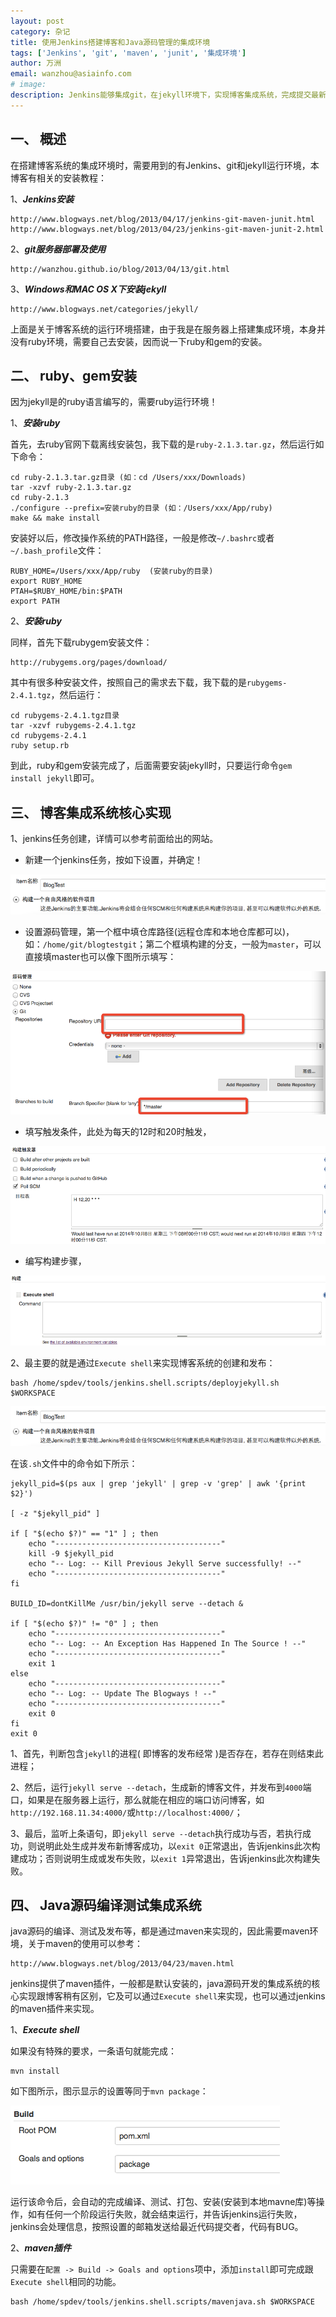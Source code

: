 ```yaml
---
layout: post
category: 杂记
title: 使用Jenkins搭建博客和Java源码管理的集成环境
tags: ['Jenkins', 'git', 'maven', 'junit', '集成环境']
author: 万洲
email: wanzhou@asiainfo.com
# image:
description: Jenkins能够集成git，在jekyll环境下，实现博客集成系统，完成提交最新代码，自动生成新的博客；同时Jenkins也能够集成git、maven和junit等，实现java源码的编译、测试、发布等功能的集成开发环境。
---
```


## 一、 概述

在搭建博客系统的集成环境时，需要用到的有Jenkins、git和jekyll运行环境，本博客有相关的安装教程：

1、***Jenkins安装***

	http://www.blogways.net/blog/2013/04/17/jenkins-git-maven-junit.html
	http://www.blogways.net/blog/2013/04/23/jenkins-git-maven-junit-2.html

2、***git服务器部署及使用***

	http://wanzhou.github.io/blog/2013/04/13/git.html

3、***Windows和MAC OS X下安装jekyll***

	http://www.blogways.net/categories/jekyll/
	
上面是关于博客系统的运行环境搭建，由于我是在服务器上搭建集成环境，本身并没有ruby环境，需要自己去安装，因而说一下ruby和gem的安装。

## 二、 ruby、gem安装

因为jekyll是的ruby语言编写的，需要ruby运行环境！

1、***安装ruby***

首先，去ruby官网下载离线安装包，我下载的是`ruby-2.1.3.tar.gz`，然后运行如下命令：

	cd ruby-2.1.3.tar.gz目录 (如：cd /Users/xxx/Downloads)
	tar -xzvf ruby-2.1.3.tar.gz
	cd ruby-2.1.3
	./configure --prefix=安装ruby的目录 (如：/Users/xxx/App/ruby)
	make && make install

安装好以后，修改操作系统的PATH路径，一般是修改`~/.bashrc`或者`~/.bash_profile`文件：

	RUBY_HOME=/Users/xxx/App/ruby  (安装ruby的目录)
	export RUBY_HOME
	PTAH=$RUBY_HOME/bin:$PATH
	export PATH
	
2、***安装ruby***

同样，首先下载rubygem安装文件：

	http://rubygems.org/pages/download/

其中有很多种安装文件，按照自己的需求去下载，我下载的是`rubygems-2.4.1.tgz`，然后运行：

	cd rubygems-2.4.1.tgz目录
	tar -xzvf rubygems-2.4.1.tgz
	cd rubygems-2.4.1
	ruby setup.rb
	
到此，ruby和gem安装完成了，后面需要安装jekyll时，只要运行命令`gem install jekyll`即可。


## 三、 博客集成系统核心实现

1、jenkins任务创建，详情可以参考前面给出的网站。

* 新建一个jenkins任务，按如下设置，并确定！

![](/images/post/blogtest.png)

* 设置源码管理，第一个框中填仓库路径(远程仓库和本地仓库都可以)，如：`/home/git/blogtestgit`；第二个框填构建的分支，一般为`master`，可以直接填master也可以像下图所示填写：

![](/images/post/jkgit.png)

* 填写触发条件，此处为每天的12时和20时触发，

![](/images/post/blog-trigger.png)

* 编写构建步骤，

![](/images/post/blog-build.png)
	

2、最主要的就是通过`Execute shell`来实现博客系统的创建和发布：

	bash /home/spdev/tools/jenkins.shell.scripts/deployjekyll.sh $WORKSPACE
	
![](/images/post/blogtest.png)

在该`.sh`文件中的命令如下所示：

	jekyll_pid=$(ps aux | grep 'jekyll' | grep -v 'grep' | awk '{print $2}')

	[ -z "$jekyll_pid" ] 

	if [ "$(echo $?)" == "1" ] ; then
	    echo "-------------------------------------"
    	kill -9 $jekyll_pid
	    echo "-- Log: -- Kill Previous Jekyll Serve successfully! --"
    	echo "-------------------------------------"
	fi
	
	BUILD_ID=dontKillMe /usr/bin/jekyll serve --detach &

	if [ "$(echo $?)" != "0" ] ; then
    	echo "-------------------------------------"
	    echo "-- Log: -- An Exception Has Happened In The Source ! --"
	    echo "-------------------------------------"
	    exit 1
	else
		echo "-------------------------------------"
		echo "-- Log: -- Update The Blogways ! --"
		echo "-------------------------------------"
		exit 0
	fi
	exit 0

1、首先，判断包含`jekyll`的进程( 即博客的发布经常 )是否存在，若存在则结束此进程；

2、然后，运行`jekyll serve --detach`，生成新的博客文件，并发布到`4000`端口，如果是在服务器上运行，那么就能在相应的端口访问博客，如`http://192.168.11.34:4000/`或`http://localhost:4000/`；

3、最后，监听上条语句，即`jekyll serve --detach`执行成功与否，若执行成功，则说明此处生成并发布新博客成功，以`exit 0`正常退出，告诉jenkins此次构建成功；否则说明生成或发布失败，以`exit 1`异常退出，告诉jenkins此次构建失败。

## 四、 Java源码编译测试集成系统

java源码的编译、测试及发布等，都是通过maven来实现的，因此需要maven环境，关于maven的使用可以参考：

	http://www.blogways.net/blog/2013/04/23/maven.html

jenkins提供了maven插件，一般都是默认安装的，java源码开发的集成系统的核心实现跟博客稍有区别，它及可以通过`Execute shell`来实现，也可以通过jenkins的maven插件来实现。

1、***Execute shell***

如果没有特殊的要求，一条语句就能完成：

	mvn install
	
如下图所示，图示显示的设置等同于`mvn package`：

![](/images/post/maven-package.png)
	
运行该命令后，会自动的完成编译、测试、打包、安装(安装到本地mavne库)等操作，如有任何一个阶段运行失败，就会结束运行，并告诉jenkins运行失败，jenkins会处理信息，按照设置的邮箱发送给最近代码提交者，代码有BUG。


2、***maven插件***

只需要在`配置 -> Build -> Goals and options`项中，添加`install`即可完成跟`Execute shell`相同的功能。

	bash /home/spdev/tools/jenkins.shell.scripts/mavenjava.sh $WORKSPACE
